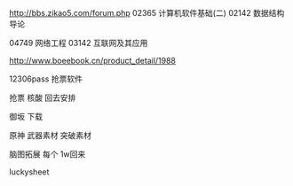http://bbs.zikao5.com/forum.php
02365   计算机软件基础(二)
02142   数据结构导论

04749   网络工程
03142 互联网及其应用

<!-- 数据结构导论网址 -->
http://www.boeebook.cn/product_detail/1988


12306pass 抢票软件














抢票 核酸  回去安排

御坂 下载

原神 武器素材 突破素材

脑图拓展 每个
1w回来


luckysheet